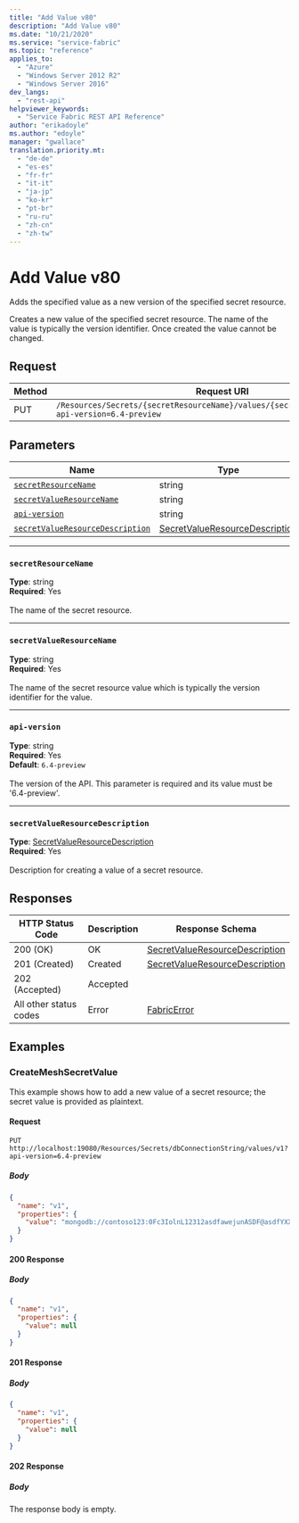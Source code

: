 ```yaml
---
title: "Add Value v80"
description: "Add Value v80"
ms.date: "10/21/2020"
ms.service: "service-fabric"
ms.topic: "reference"
applies_to: 
  - "Azure"
  - "Windows Server 2012 R2"
  - "Windows Server 2016"
dev_langs: 
  - "rest-api"
helpviewer_keywords: 
  - "Service Fabric REST API Reference"
author: "erikadoyle"
ms.author: "edoyle"
manager: "gwallace"
translation.priority.mt: 
  - "de-de"
  - "es-es"
  - "fr-fr"
  - "it-it"
  - "ja-jp"
  - "ko-kr"
  - "pt-br"
  - "ru-ru"
  - "zh-cn"
  - "zh-tw"
---
```

# Add Value v80
Adds the specified value as a new version of the specified secret resource.

Creates a new value of the specified secret resource. The name of the value is typically the version identifier. Once created the value cannot be changed.

## Request
| Method | Request URI |
| ------ | ----------- |
| PUT | `/Resources/Secrets/{secretResourceName}/values/{secretValueResourceName}?api-version=6.4-preview` |


## Parameters
| Name | Type | Required | Location |
| --- | --- | --- | --- |
| [`secretResourceName`](#secretresourcename) | string | Yes | Path |
| [`secretValueResourceName`](#secretvalueresourcename) | string | Yes | Path |
| [`api-version`](#api-version) | string | Yes | Query |
| [`secretValueResourceDescription`](#secretvalueresourcedescription) | [SecretValueResourceDescription](sfclient-v80-model-secretvalueresourcedescription.md) | Yes | Body |

____
### `secretResourceName`
__Type__: string <br/>
__Required__: Yes<br/>
<br/>
The name of the secret resource.

____
### `secretValueResourceName`
__Type__: string <br/>
__Required__: Yes<br/>
<br/>
The name of the secret resource value which is typically the version identifier for the value.

____
### `api-version`
__Type__: string <br/>
__Required__: Yes<br/>
__Default__: `6.4-preview` <br/>
<br/>
The version of the API. This parameter is required and its value must be '6.4-preview'.


____
### `secretValueResourceDescription`
__Type__: [SecretValueResourceDescription](sfclient-v80-model-secretvalueresourcedescription.md) <br/>
__Required__: Yes<br/>
<br/>
Description for creating a value of a secret resource.

## Responses

| HTTP Status Code | Description | Response Schema |
| --- | --- | --- |
| 200 (OK) | OK<br/> | [SecretValueResourceDescription](sfclient-v80-model-secretvalueresourcedescription.md) |
| 201 (Created) | Created<br/> | [SecretValueResourceDescription](sfclient-v80-model-secretvalueresourcedescription.md) |
| 202 (Accepted) | Accepted<br/> |  |
| All other status codes | Error<br/> | [FabricError](sfclient-v80-model-fabricerror.md) |

## Examples

### CreateMeshSecretValue

This example shows how to add a new value of a secret resource; the secret value is provided as plaintext.

#### Request
```
PUT http://localhost:19080/Resources/Secrets/dbConnectionString/values/v1?api-version=6.4-preview
```

##### Body
```json
{
  "name": "v1",
  "properties": {
    "value": "mongodb://contoso123:0Fc3IolnL12312asdfawejunASDF@asdfYXX2t8a97kghVcUzcDv98hawelufhawefafnoQRGwNj2nMPL1Y9qsIr9Srdw==@contoso123.documents.azure.com:10255/mydatabase?ssl=true"
  }
}
```

#### 200 Response
##### Body
```json
{
  "name": "v1",
  "properties": {
    "value": null
  }
}
```


#### 201 Response
##### Body
```json
{
  "name": "v1",
  "properties": {
    "value": null
  }
}
```


#### 202 Response
##### Body
The response body is empty.